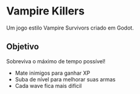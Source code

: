 # Vampire Killers

Um jogo estilo Vampire Survivors criado em Godot.

## Objetivo

Sobreviva o máximo de tempo possível!

- Mate inimigos para ganhar XP
- Suba de nível para melhorar suas armas
- Cada wave fica mais difícil
